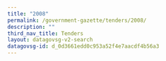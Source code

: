 ```yaml
---
title: "2008"
permalink: /government-gazette/tenders/2008/
description: ""
third_nav_title: Tenders
layout: datagovsg-v2-search
datagovsg-id: d_0d3661edd0c953a52f4e7aacdf4b56a3
---
```

